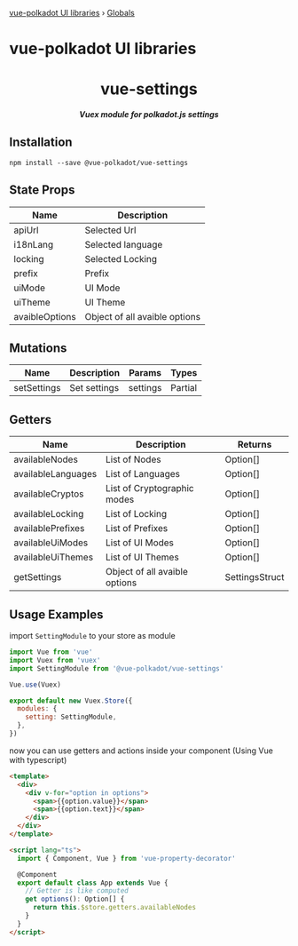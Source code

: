 [vue-polkadot UI libraries](README.md) › [Globals](globals.md)

# vue-polkadot UI libraries

<h1 align="center">vue-settings</h1>

<h5 align="center">Vuex module for polkadot.js settings </h5>

## Installation

`npm install --save @vue-polkadot/vue-settings`

## State Props

| Name           | Description                   |
| -------------- | ----------------------------- |
| apiUrl         | Selected Url                  |
| i18nLang       | Selected language             |
| locking        | Selected Locking              |
| prefix         | Prefix                        |
| uiMode         | UI Mode                       |
| uiTheme        | UI Theme                      |
| avaibleOptions | Object of all avaible options |

## Mutations

| Name        | Description  | Params   | Types                   |
| ----------- | ------------ | -------- | ----------------------- |
| setSettings | Set settings | settings | Partial<SettingsStruct> |

## Getters

| Name               | Description                   | Returns        |
| ------------------ | ----------------------------- | -------------- |
| availableNodes     | List of Nodes                 | Option[]       |
| availableLanguages | List of Languages             | Option[]       |
| availableCryptos   | List of Cryptographic modes   | Option[]       |
| availableLocking   | List of Locking               | Option[]       |
| availablePrefixes  | List of Prefixes              | Option[]       |
| availableUiModes   | List of UI Modes              | Option[]       |
| availableUiThemes  | List of UI Themes             | Option[]       |
| getSettings        | Object of all avaible options | SettingsStruct |

## Usage Examples

import `SettingModule` to your store as module

```js
import Vue from 'vue'
import Vuex from 'vuex'
import SettingModule from '@vue-polkadot/vue-settings'

Vue.use(Vuex)

export default new Vuex.Store({
  modules: {
    setting: SettingModule,
  },
})
```

now you can use getters and actions inside your component (Using Vue with typescript)

```html
<template>
  <div>
    <div v-for="option in options">
      <span>{{option.value}}</span>
      <span>{{option.text}}</span>
    </div>
  </div>
</template>

<script lang="ts">
  import { Component, Vue } from 'vue-property-decorator'

  @Component
  export default class App extends Vue {
    // Getter is like computed
    get options(): Option[] {
      return this.$store.getters.availableNodes
    }
  }
</script>
```
